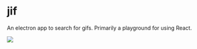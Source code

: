# jif

An electron app to search for gifs. Primarily a playground for using React.

![](https://cldup.com/BF3vxYIgrC.thumb.png)

